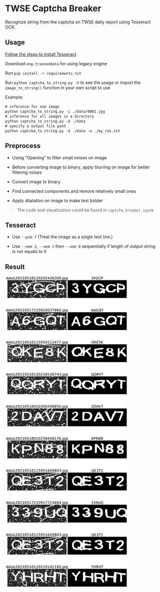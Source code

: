 # TWSE Captcha Breaker

Recognize string from the captcha on TWSE daily report using Tesseract OCR.

##  Usage

[Follow the steps to install Tesseract](https://tesseract-ocr.github.io/tessdoc/Installation.html)

Download `eng.traineddata` for using legacy engine

Run `pip install -r requirements.txt`

Run `python captcha_to_string.py -h` to see the usage or import the `image_to_string()` function in your own script to use

Example:

```
# inference for one image
python captcha_to_string.py -i ./data/0001.jpg
# inference for all images in a directory
python captcha_to_string.py -d ./data
# specify a output file path
python captcha_to_string.py -d ./data -o ./my_res.txt
```

## Preprocess

- Using "Opening" to filter small noises on image

- Before converting image to binary, apply blurring on image for better filtering noises

- Convert image to binary

- Find connected components and remove relatively small ones

- Apply dilatation on image to make text bolder

> The code and visualization could be found in `captcha_breaker.ipynb`

## Tesseract

- Use `--psm 7` (Treat the image as a single text line.)

- Use `--oem 2`, `--oem 1` then `--oem 0` sequentially if length of output string is not equals to 5

## Result

![](./result.png)